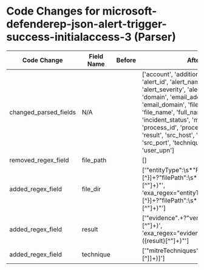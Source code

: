 # Code Changes for microsoft-defenderep-json-alert-trigger-success-initialaccess-3 (Parser)

| Code Change | Field Name | Before | After |
|-------------|------------|--------|-------|
| changed_parsed_fields | N/A |  | ['account', 'additional_info', 'alert_id', 'alert_name', 'alert_severity', 'alert_type', 'domain', 'email_address', 'email_domain', 'file_dir', 'file_ext', 'file_name', 'full_name', 'incident_status', 'malware_family', 'process_id', 'process_name', 'result', 'src_host', 'src_ip', 'src_port', 'technique', 'time', 'user', 'user_upn'] |
| removed_regex_field | file_path |  | [] |
| added_regex_field | file_dir |  | ['"entityType":\s*"File"[^\}]+?"filePath":\s*"({file_dir}[^"]+)"', 'exa_regex="entityType":\s*"File"[^\}]+?"filePath":\s*"({file_dir}[^"]+)"'] |
| added_regex_field | result |  | ['"evidence".+?"verdict":"({result}[^"]+)', 'exa_regex="evidence".+?"verdict":"({result}[^"]+)"'] |
| added_regex_field | technique |  | ['"mitreTechniques":\[({technique}[^\]]+)\]'] |